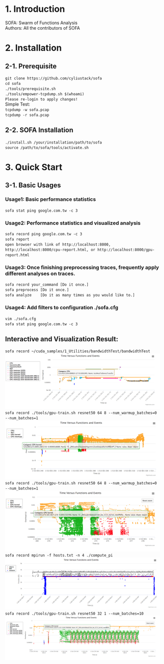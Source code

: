 # 1. Introduction
SOFA: Swarm of Functions Analysis  
Authors: All the contributors of SOFA

# 2. Installation 

## 2-1. Prerequisite
`git clone https://github.com/cyliustack/sofa`  
`cd sofa`  
`./tools/prerequisite.sh`   
`./tools/empower-tcpdump.sh $(whoami)`  
`Please re-login to apply changes!`  
Simple Test:  
`tcpdump -w sofa.pcap`  
`tcpdump -r sofa.pcap`  

## 2-2. SOFA Installation 
`./install.sh /your/installation/path/to/sofa`   
`source /path/to/sofa/tools/activate.sh`

# 3. Quick Start 

## 3-1. Basic Usages 
### Usage1: Basic performance statistics
`sofa stat ping google.com.tw -c 3`  
### Usage2: Performance statistics and visualized analysis
`sofa record ping google.com.tw -c 3`  
`sofa report`  
`open browser with link of http://localhost:8000, http://localhost:8000/cpu-report.html, or http://localhost:8000/gpu-report.html`  
### Usage3: Once finishing preprocessing traces, frequently apply different analyses on traces.
`sofa record your_command [Do it once.]`   
`sofa preprocess [Do it once.]`    
`sofa analyze    [Do it as many times as you would like to.]`
### Usage4: Add filters to configuration ./sofa.cfg
`vim ./sofa.cfg`  
`sofa stat ping google.com.tw -c 3`  



## Interactive and Visualization Result:  
`sofa record ~/cuda_samples/1_Utilities/bandwidthTest/bandwidthTest`      
![Alt text](./figures/demo0.png)
`sofa record ./tools/gpu-train.sh resnet50 64 8 --num_warmup_batches=0 --num_batches=1`      
![Alt text](./figures/demo1.png)
`sofa record ./tools/gpu-train.sh resnet50 64 8 --num_warmup_batches=0 --num_batches=1`      
![Alt text](./figures/demo2.png)
`sofa record mpirun -f hosts.txt -n 4 ./compute_pi`   
![Alt text](./figures/demo3.png)
`sofa record ./tools/gpu-train.sh resnet50 32 1 --num_batches=10`      
![Alt text](./figures/demo4.png)





